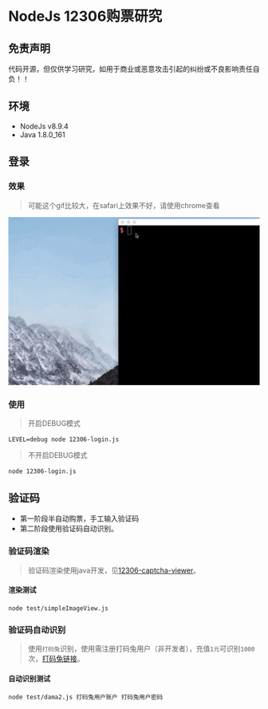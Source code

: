 # NodeJs 12306购票研究

## 免责声明

代码开源，但仅供学习研究，如用于商业或恶意攻击引起的纠纷或不良影响责任自负！！

## 环境

* NodeJs v8.9.4
* Java 1.8.0_161

## 登录

### 效果

> 可能这个gif比较大，在safari上效果不好，请使用chrome查看

![image](https://github.com/MedusaLeee/12306/blob/master/constants/12306-login.gif)

### 使用

> 开启DEBUG模式

    LEVEL=debug node 12306-login.js
    
> 不开启DEBUG模式

    node 12306-login.js

## 验证码

* 第一阶段半自动购票，手工输入验证码
* 第二阶段使用验证码自动识别。

### 验证码渲染

> 验证码渲染使用java开发，见[12306-captcha-viewer](https://github.com/MedusaLeee/12306-captcha-viewer)。

#### 渲染测试

    node test/simpleImageView.js
    
### 验证码自动识别

> 使用`打码兔`识别，使用需注册打码兔用户（非开发者），充值`1元`可识别`1000`次，[打码兔链接](http://www.dama2.com/)。

#### 自动识别测试

    node test/dama2.js 打码兔用户账户 打码兔用户密码
    